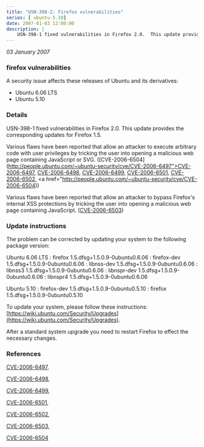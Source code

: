 ```yaml
---
title: "USN-398-2: Firefox vulnerabilities"
series: [ ubuntu-5.10]
date: 2007-01-03 12:00:00
description: |
    USN-398-1 fixed vulnerabilities in Firefox 2.0.  This update provides  the corresponding updates for Firefox 1.5.
--- 
```

 
 

*03 January 2007*

### firefox vulnerabilities

A security issue affects these releases of Ubuntu and its derivatives:

* Ubuntu 6.06 LTS
* Ubuntu 5.10

### Details

USN-398-1 fixed vulnerabilities in Firefox 2.0. This update provides the corresponding updates for Firefox 1.5.

Various flaws have been reported that allow an attacker to execute arbitrary code with user privileges by tricking the user into opening a malicious web page containing JavaScript or SVG. ([CVE-2006-6504](http://people.ubuntu.com/~ubuntu-security/cve/CVE-2006-6497">CVE-2006-6497</a>, <a href="http://people.ubuntu.com/~ubuntu-security/cve/CVE-2006-6498">CVE-2006-6498</a>, <a href="http://people.ubuntu.com/~ubuntu-security/cve/CVE-2006-6499">CVE-2006-6499</a>, <a href="http://people.ubuntu.com/~ubuntu-security/cve/CVE-2006-6501">CVE-2006-6501</a>, <a href="http://people.ubuntu.com/~ubuntu-security/cve/CVE-2006-6502">CVE-2006-6502</a>, <a href="http://people.ubuntu.com/~ubuntu-security/cve/CVE-2006-6504))

Various flaws have been reported that allow an attacker to bypass Firefox&#39;s internal XSS protections by tricking the user into opening a malicious web page containing JavaScript. ([CVE-2006-6503](http://people.ubuntu.com/~ubuntu-security/cve/CVE-2006-6503))

### Update instructions

The problem can be corrected by updating your system to the following package version:

Ubuntu 6.06 LTS
 : firefox <span>1.5.dfsg+1.5.0.9-0ubuntu0.6.06</span>
 : firefox-dev <span>1.5.dfsg+1.5.0.9-0ubuntu0.6.06</span>
 : libnss-dev <span>1.5.dfsg+1.5.0.9-0ubuntu0.6.06</span>
 : libnss3 <span>1.5.dfsg+1.5.0.9-0ubuntu0.6.06</span>
 : libnspr-dev <span>1.5.dfsg+1.5.0.9-0ubuntu0.6.06</span>
 : libnspr4 <span>1.5.dfsg+1.5.0.9-0ubuntu0.6.06</span>

Ubuntu 5.10
 : firefox-dev <span>1.5.dfsg+1.5.0.9-0ubuntu0.5.10</span>
 : firefox <span>1.5.dfsg+1.5.0.9-0ubuntu0.5.10</span>

To update your system, please follow these instructions: [https://wiki.ubuntu.com/Security/Upgrades](https://wiki.ubuntu.com/Security/Upgrades).

After a standard system upgrade you need to restart Firefox to effect the necessary changes.

### References

 
 [CVE-2006-6497](http://people.ubuntu.com/~ubuntu-security/cve/CVE-2006-6497), 

 [CVE-2006-6498](http://people.ubuntu.com/~ubuntu-security/cve/CVE-2006-6498), 

 [CVE-2006-6499](http://people.ubuntu.com/~ubuntu-security/cve/CVE-2006-6499), 

 [CVE-2006-6501](http://people.ubuntu.com/~ubuntu-security/cve/CVE-2006-6501), 

 [CVE-2006-6502](http://people.ubuntu.com/~ubuntu-security/cve/CVE-2006-6502), 

 [CVE-2006-6503](http://people.ubuntu.com/~ubuntu-security/cve/CVE-2006-6503), 

 [CVE-2006-6504](http://people.ubuntu.com/~ubuntu-security/cve/CVE-2006-6504)
 

